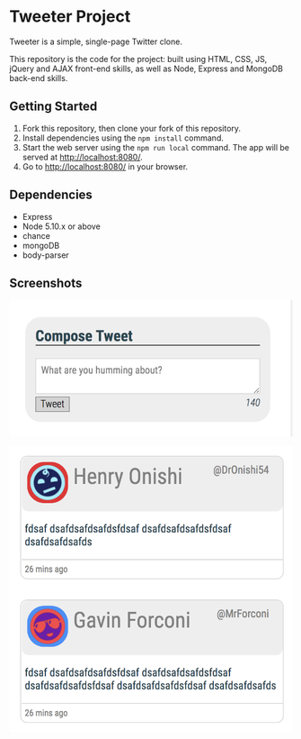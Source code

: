 # Tweeter Project

Tweeter is a simple, single-page Twitter clone.

This repository is the code for the project: built using HTML, CSS, JS, jQuery and AJAX front-end skills, as well as Node, Express and MongoDB back-end skills.

## Getting Started

1. Fork this repository, then clone your fork of this repository.
2. Install dependencies using the `npm install` command.
3. Start the web server using the `npm run local` command. The app will be served at <http://localhost:8080/>.
4. Go to <http://localhost:8080/> in your browser.

## Dependencies

- Express
- Node 5.10.x or above
- chance
- mongoDB
- body-parser

## Screenshots
!['Screenshot of tweet compose box'](https://github.com/maggiezhu/tweeter/blob/master/compose_tweet.png)

!['Screenshot of example tweets'](https://github.com/maggiezhu/tweeter/blob/master/Tweet_Example.png)
